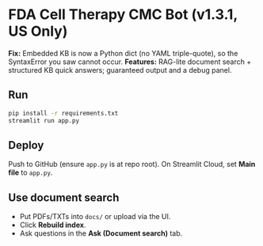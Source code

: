 # FDA Cell Therapy CMC Bot (v1.3.1, US Only)

**Fix:** Embedded KB is now a Python dict (no YAML triple-quote), so the SyntaxError you saw cannot occur.
**Features:** RAG-lite document search + structured KB quick answers; guaranteed output and a debug panel.

## Run
```bash
pip install -r requirements.txt
streamlit run app.py
```

## Deploy
Push to GitHub (ensure `app.py` is at repo root). On Streamlit Cloud, set **Main file** to `app.py`.

## Use document search
- Put PDFs/TXTs into `docs/` or upload via the UI.
- Click **Rebuild index**.
- Ask questions in the **Ask (Document search)** tab.
